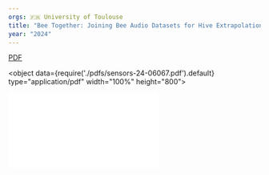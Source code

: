 ```yaml
---
orgs: 🇫🇷 University of Toulouse
title: "Bee Together: Joining Bee Audio Datasets for Hive Extrapolation in AI-Based Monitoring"
year: "2024"
---
```

[PDF](pdfs/sensors-24-06067.pdf)

<object data={require('./pdfs/sensors-24-06067.pdf').default} type="application/pdf" width="100%" height="800"></object>

![](pdfs/sensors-24-06067.pdf)
